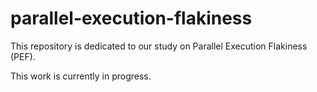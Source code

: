 # parallel-execution-flakiness

This repository is dedicated to our study on Parallel Execution Flakiness (PEF).

This work is currently in progress.
